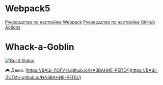 # Webpack5

[Руководство по настройке Webpack](https://webpack.js.org/guides/)
[Руководство по настройке GitHub Actions](https://docs.github.com/en/actions/quickstart)


# Whack-a-Goblin

[![Build Status](https://github.com/ВАШ-ЛОГИН/НАЗВАНИЕ-РЕПО/actions/workflows/web.yml/badge.svg)](https://github.com/ВАШ-ЛОГИН/НАЗВАНИЕ-РЕПО/actions/workflows/web.yml)

🎮 Демо: [https://ВАШ-ЛОГИН.github.io/НАЗВАНИЕ-РЕПО/](https://ВАШ-ЛОГИН.github.io/НАЗВАНИЕ-РЕПО/)